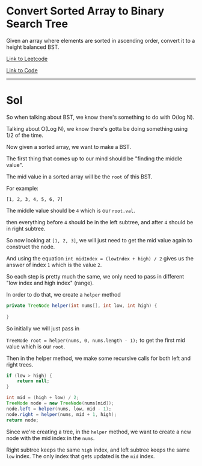 # Convert Sorted Array to Binary Search Tree

Given an array where elements are sorted in ascending order, convert it to a height balanced BST.


[Link to Leetcode](https://leetcode.com/problems/convert-sorted-array-to-binary-search-tree/)

[Link to Code](ConvertSortedArrayToBST.java)



--------------------------------------

# Sol

So when talking about BST, we know there's something to do with O(log N).

Talking about O(Log N), we know there's gotta be doing something using 1/2 of the time.

Now given a sorted array, we want to make a BST.



The first thing that comes up to our mind should be "finding the middle value".

The mid value in a sorted array will be the `root` of this BST.


For example:

`[1, 2, 3, 4, 5, 6, 7]`

The middle value should be `4` which is our `root.val`.

then everything before `4` should be in the left subtree, and after `4` should be in right subtree.

So now looking at `[1, 2, 3]`, we will just need to get the mid value again to construct the node.

And using the equation `int midIndex = (lowIndex + high) / 2` gives us the answer of index `1` which is the value `2`.

So each step is pretty much the same, we only need to pass in different "low index and high index" (range).



In order to do that, we create a `helper` method

```java
private TreeNode helper(int nums[], int low, int high) {
   
}
```


So initially we will just pass in 

`TreeNode root = helper(nums, 0, nums.length - 1);`
to get the first mid value which is our `root`.

Then in the helper method, we make some recursive calls for both left and right trees.

```java
if (low > high) {
    return null;
}

int mid = (high + low) / 2;
TreeNode node = new TreeNode(nums[mid]);
node.left = helper(nums, low, mid - 1);
node.right = helper(nums, mid + 1, high);
return node;
```

Since we're creating a tree, in the `helper` method, we want to create a new node with the mid index in the `nums`.

Right subtree keeps the same `high` index, and left subtree keeps the same `low` index.
The only index that gets updated is the `mid` index.




